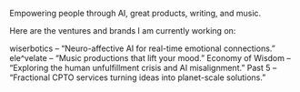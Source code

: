 Empowering people through AI, great products, writing, and music.

Here are the ventures and brands I am currently working on:

wiserbotics – “Neuro-affective AI for real-time emotional connections.”
ele^velate – “Music productions that lift your mood.”
Economy of Wisdom – “Exploring the human unfulfillment crisis and AI misalignment.”
Past 5 – “Fractional CPTO services turning ideas into planet-scale solutions.”
